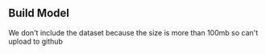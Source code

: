 ## Build Model
We don't include the dataset because the size is more than 100mb so can't upload to github
